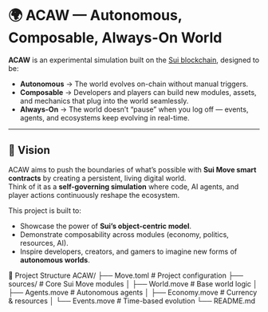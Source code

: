 # 🌍 ACAW — Autonomous, Composable, Always-On World

**ACAW** is an experimental simulation built on the [Sui blockchain](https://sui.io), designed to be:
- **Autonomous** → The world evolves on-chain without manual triggers.  
- **Composable** → Developers and players can build new modules, assets, and mechanics that plug into the world seamlessly.  
- **Always-On** → The world doesn’t “pause” when you log off — events, agents, and ecosystems keep evolving in real-time.  

---

## 🚀 Vision
ACAW aims to push the boundaries of what’s possible with **Sui Move smart contracts** by creating a persistent, living digital world.  
Think of it as a **self-governing simulation** where code, AI agents, and player actions continuously reshape the ecosystem.  

This project is built to:
- Showcase the power of **Sui’s object-centric model**.  
- Demonstrate composability across modules (economy, politics, resources, AI).  
- Inspire developers, creators, and gamers to imagine new forms of **autonomous worlds**.
  
📂 Project Structure
ACAW/
├── Move.toml # Project configuration
├── sources/ # Core Sui Move modules
│ ├── World.move # Base world logic
│ ├── Agents.move # Autonomous agents
│ ├── Economy.move # Currency & resources
│ └── Events.move # Time-based evolution
└── README.md
